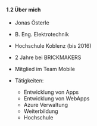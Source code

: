 #### 1.2 Über mich

- Jonas Österle
- B. Eng. Elektrotechnik
- Hochschule Koblenz (bis 2016)


- 2 Jahre bei BRICKMAKERS
- Mitglied im Team Mobile


- Tätigkeiten: 
    - Entwicklung von Apps 
    - Entwicklung von WebApps
    - Azure Verwaltung
    - Weiterbildung
    - Hochschule